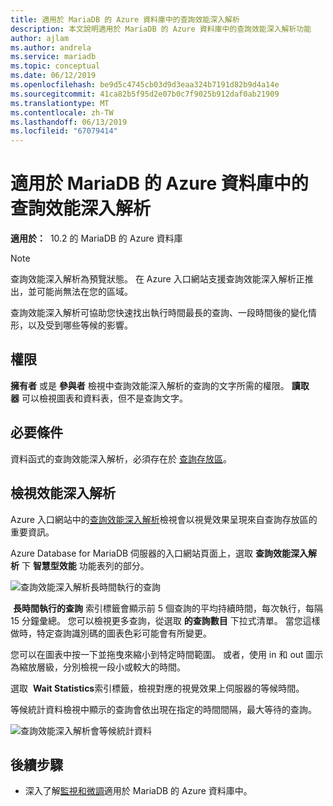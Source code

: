 ```yaml
---
title: 適用於 MariaDB 的 Azure 資料庫中的查詢效能深入解析
description: 本文說明適用於 MariaDB 的 Azure 資料庫中的查詢效能深入解析功能
author: ajlam
ms.author: andrela
ms.service: mariadb
ms.topic: conceptual
ms.date: 06/12/2019
ms.openlocfilehash: be9d5c4745cb03d9d3eaa324b7191d82b9d4a14e
ms.sourcegitcommit: 41ca82b5f95d2e07b0c7f9025b912daf0ab21909
ms.translationtype: MT
ms.contentlocale: zh-TW
ms.lasthandoff: 06/13/2019
ms.locfileid: "67079414"
---
```

# <a name="query-performance-insight-in-azure-database-for-mariadb"></a>適用於 MariaDB 的 Azure 資料庫中的查詢效能深入解析

**適用於：**  10.2 的 MariaDB 的 Azure 資料庫

> [!NOTE]
> 查詢效能深入解析為預覽狀態。 在 Azure 入口網站支援查詢效能深入解析正推出，並可能尚無法在您的區域。

查詢效能深入解析可協助您快速找出執行時間最長的查詢、一段時間後的變化情形，以及受到哪些等候的影響。

## <a name="permissions"></a>權限

**擁有者** 或是 **參與者** 檢視中查詢效能深入解析的查詢的文字所需的權限。 **讀取器** 可以檢視圖表和資料表，但不是查詢文字。

## <a name="prerequisites"></a>必要條件

資料函式的查詢效能深入解析，必須存在於 [查詢存放區](concepts-query-store.md)。

## <a name="viewing-performance-insights"></a>檢視效能深入解析

Azure 入口網站中的[查詢效能深入解析](concepts-query-performance-insight.md)檢視會以視覺效果呈現來自查詢存放區的重要資訊。

Azure Database for MariaDB 伺服器的入口網站頁面上，選取 **查詢效能深入解析** 下 **智慧型效能** 功能表列的部分。

![查詢效能深入解析長時間執行的查詢](./media/concepts-query-performance-insight/query-performance-insight-landing-page.png)

 **長時間執行的查詢** 索引標籤會顯示前 5 個查詢的平均持續時間，每次執行，每隔 15 分鐘彙總。 您可以檢視更多查詢，從選取 **的查詢數目** 下拉式清單。 當您這樣做時，特定查詢識別碼的圖表色彩可能會有所變更。

您可以在圖表中按一下並拖曳來縮小到特定時間範圍。 或者，使用 in 和 out 圖示為縮放層級，分別檢視一段小或較大的時間。

選取  **Wait Statistics**索引標籤，檢視對應的視覺效果上伺服器的等候時間。

等候統計資料檢視中顯示的查詢會依出現在指定的時間間隔，最大等待的查詢。

![查詢效能深入解析會等候統計資料](./media/concepts-query-performance-insight/query-performance-insight-wait-statistics.png)

## <a name="next-steps"></a>後續步驟

- 深入了解[監視和微調](concepts-monitoring.md)適用於 MariaDB 的 Azure 資料庫中。